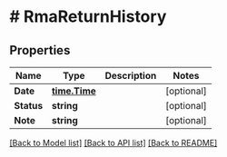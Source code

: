 # # RmaReturnHistory


## Properties 


Name | Type | Description | Notes
------------ | ------------- | ------------- | -------------
**Date**| [**time.Time**](time.Time.md) |   | [optional]
**Status**| **string** |   | [optional]
**Note**| **string** |   | [optional]


[[Back to Model list]](../../README.md#models) [[Back to API list]](../../README.md#endpoints) [[Back to README]](../../README.md)

